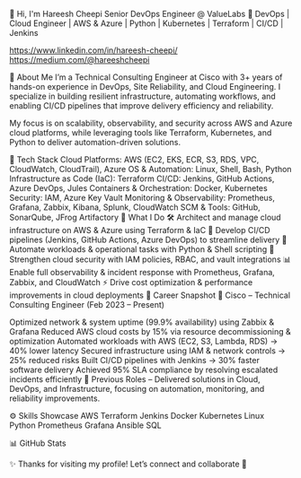 👋 Hi, I'm Hareesh Cheepi
Senior DevOps Engineer @ ValueLabs
🚀 DevOps | Cloud Engineer | AWS & Azure | Python | Kubernetes | Terraform | CI/CD | Jenkins

https://www.linkedin.com/in/hareesh-cheepi/
https://medium.com/@hareeshcheepi

🔹 About Me
I’m a Technical Consulting Engineer at Cisco with 3+ years of hands-on experience in DevOps, Site Reliability, and Cloud Engineering.
I specialize in building resilient infrastructure, automating workflows, and enabling CI/CD pipelines that improve delivery efficiency and reliability.

My focus is on scalability, observability, and security across AWS and Azure cloud platforms, while leveraging tools like Terraform, Kubernetes, and Python to deliver automation-driven solutions.

🧰 Tech Stack
Cloud Platforms: AWS (EC2, EKS, ECR, S3, RDS, VPC, CloudWatch, CloudTrail), Azure
OS & Automation: Linux, Shell, Bash, Python
Infrastructure as Code (IaC): Terraform
CI/CD: Jenkins, GitHub Actions, Azure DevOps, Jules
Containers & Orchestration: Docker, Kubernetes
Security: IAM, Azure Key Vault
Monitoring & Observability: Prometheus, Grafana, Zabbix, Kibana, Splunk, CloudWatch
SCM & Tools: GitHub, SonarQube, JFrog Artifactory
🔧 What I Do
🛠️ Architect and manage cloud infrastructure on AWS & Azure using Terraform & IaC
🚀 Develop CI/CD pipelines (Jenkins, GitHub Actions, Azure DevOps) to streamline delivery
🤖 Automate workloads & operational tasks with Python & Shell scripting
🔐 Strengthen cloud security with IAM policies, RBAC, and vault integrations
📊 Enable full observability & incident response with Prometheus, Grafana, Zabbix, and CloudWatch
⚡ Drive cost optimization & performance improvements in cloud deployments
💼 Career Snapshot
🏢 Cisco – Technical Consulting Engineer (Feb 2023 – Present)

Optimized network & system uptime (99.9% availability) using Zabbix & Grafana
Reduced AWS cloud costs by 15% via resource decommissioning & optimization
Automated workloads with AWS (EC2, S3, Lambda, RDS) → 40% lower latency
Secured infrastructure using IAM & network controls → 25% reduced risks
Built CI/CD pipelines with Jenkins → 30% faster software delivery
Achieved 95% SLA compliance by resolving escalated incidents efficiently
🏢 Previous Roles – Delivered solutions in Cloud, DevOps, and Infrastructure, focusing on automation, monitoring, and reliability improvements.

⚙️ Skills Showcase
AWS Terraform Jenkins Docker Kubernetes Linux Python Prometheus Grafana Ansible SQL

📊 GitHub Stats
  
✨ Thanks for visiting my profile! Let’s connect and collaborate 🚀
